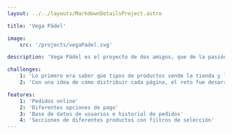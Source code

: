 ```yaml
---
layout: ../../layouts/MarkdownDetailsProject.astro

title: 'Vega Pádel'

image: 
    src: '/projects/vegaPadel.svg'

description: 'Vega Pádel es el proyecto de dos amigos, que de la pasión por este deporte lo hicieron su trabajo. Abrieron su primera tienda física y decidieron expandirse de forma virtual para llegar a más gente. Cuentan también con un club de pádel en Alicante.'

challenges:
    1: 'Lo primero era saber qúe tipos de productos vende la tienda y las marcas con las que trabaja.'
    2: 'Con una idea de cómo distribuir cada página, el reto fue desarrollar el menú de forma responsive, donde separamos por materiales, y en cada material encontramos un submenú con una serie de subcategorías para ir a ese producto en función de la subcategoría que seleccionemos. También existe la posibilidad de acceder a ese producto por marcas o simplemente al producto y ya en su página realizar los filtros que se consideren oportunos.'

features:
    1: 'Pedidos online'
    2: 'Diferentes opciones de pago'
    3: 'Base de datos de usuarios e historial de pedidos'
    4: 'Secciones de diferentes productos con filtros de selección'
---
```

